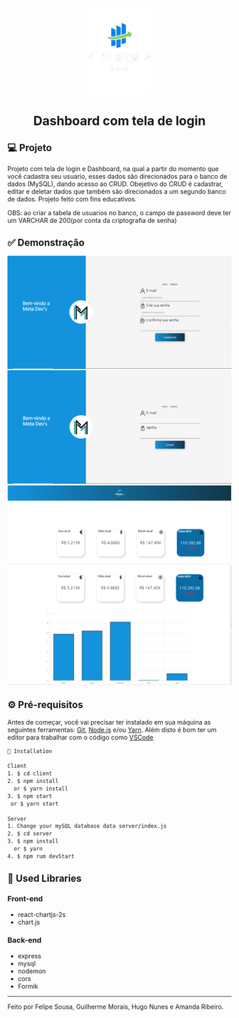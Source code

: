 <h4 align="center">
  <img src="https://github.com/Lipessousa/Sistema-Login-Dashboard/blob/main/images/meta_coin.png" alt="logo" height="200"/>
</h4>

<h1 align="center">
    Dashboard com tela de login
</h1>

## 💻 Projeto

Projeto com tela de login e Dashboard, na qual a partir do momento que você cadastra seu usuario, esses dados são direcionados para o banco de dados (MySQL), dando acesso ao CRUD. Obejetivo do CRUD é cadastrar, editar e deletar dados que também são direcionados a um segundo banco de dados. Projeto feito com fins educativos. 

OBS: ao criar a tabela de usuarios no banco, o campo de password deve ter um VARCHAR de 200(por conta da criptografia de senha)

## ✅ Demonstração
<img src="https://github.com/Lipessousa/Sistema-Login-Dashboard/blob/main/images/tela_cadastro.PNG" />
<img src="https://github.com/Lipessousa/Sistema-Login-Dashboard/blob/main/images/tela_login.PNG" />
<img src="https://github.com/Lipessousa/Sistema-Login-Dashboard/blob/main/images/print_header_dashboard.PNG" />
<img src="https://github.com/Lipessousa/Sistema-Login-Dashboard/blob/main/images/dashboard.PNG" />

## ⚙ Pré-requisitos

Antes de começar, você vai precisar ter instalado em sua máquina as seguintes ferramentas:
[Git](https://git-scm.com), [Node.js](https://nodejs.org/en/) e/ou [Yarn](https://yarnpkg.com/). 
Além disto é bom ter um editor para trabalhar com o código como [VSCode](https://code.visualstudio.com/)

```bash
📗 Installation

Client
1. $ cd client
2. $ npm install 
  or $ yarn install
3. $ npm start 
 or $ yarn start

Server
1. Change your mySQL database data server/index.js
2. $ cd server
3. $ npm install 
  or $ yarn
4. $ npm rum devStart
```


## 🚀 Used Libraries
### Front-end
* react-chartjs-2s
* chart.js
### Back-end
* express
* mysql
* nodemon
* cors
* Formik

<hr/>

Feito por Felipe Sousa, Guilherme Morais, Hugo Nunes e Amanda Ribeiro.
